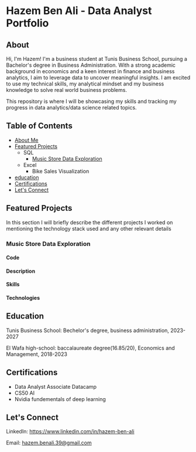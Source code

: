 # Hazem Ben Ali - Data Analyst Portfolio
## About
Hi, I'm Hazem! I'm a business student at Tunis Business School, pursuing a Bachelor's degree in Business Administration. With a strong academic background in economics and a keen interest in finance and business analytics, I aim to leverage data to uncover meaningful insights. I am excited to use my technical skills, my analytical mindset and my business knowledge to solve real world business problems.

This repository is where I will be showcasing my skills and tracking my progress in data analytics/data science related topics.

## Table of Contents
- [About Me](#about)
- [Featured Projects](#featured-projects)
  - SQL
    - [Music Store Data Exploration](#music-store-data-exploration)
  - Excel
    - Bike Sales Visualization
- [education](#education)
- [Certifications](#certifications)
- [Let's Connect](#lets-connect)

## Featured Projects
In this section I will briefly describe the different projects I worked on mentioning the technology stack used and any other relevant details

### Music Store Data Exploration
#### Code
#### Description
#### Skills
#### Technologies

## Education
Tunis Business School: Bechelor's degree, business administration, 2023-2027


El Wafa high-school: baccalaureate degree(16.85/20), Economics and Management, 2018-2023

## Certifications

- Data Analyst Associate Datacamp
- CS50 AI
- Nvidia fundementals of deep learning

## Let's Connect
LinkedIn: https://www.linkedin.com/in/hazem-ben-ali


Email: hazem.benali.39@gmail.com
